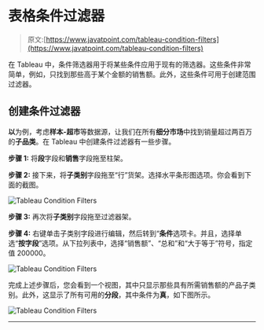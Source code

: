 # 表格条件过滤器

> 原文:[https://www.javatpoint.com/tableau-condition-filters](https://www.javatpoint.com/tableau-condition-filters)

在 Tableau 中，条件筛选器用于将某些条件应用于现有的筛选器。这些条件非常简单，例如，只找到那些高于某个金额的销售额。此外，这些条件可用于创建范围过滤器。

## 创建条件过滤器

**以**为例，考虑**样本-超市**等数据源，让我们在所有**细分市场**中找到销量超过两百万的**子品类**。在 Tableau 中创建条件过滤器有一些步骤。

**步骤 1:** 将**段**字段和**销售**字段拖至柱架。

**步骤 2:** 接下来，将**子类别**字段拖至“行”货架。选择水平条形图选项。你会看到下面的截图。

![Tableau Condition Filters](../Images/f1517ef28d1edc2a69b77056fb89c87d.png)

**步骤 3:** 再次将**子类别**字段拖至过滤器架。

**步骤 4:** 右键单击子类别字段进行编辑，然后转到“**条件**选项卡。并且，选择单选“**按字段**”选项。从下拉列表中，选择“销售额”、“总和”和“大于等于”符号，指定值 200000。

![Tableau Condition Filters](../Images/42c3c2eff68669a54187d22ea4e82c1e.png)

完成上述步骤后，您会看到一个视图，其中只显示那些具有所需销售额的产品子类别。此外，这显示了所有可用的**分段**，其中条件为**真**，如下图所示。

![Tableau Condition Filters](../Images/05bc890fa4ea70add13278a3e650e91f.png)

* * *
